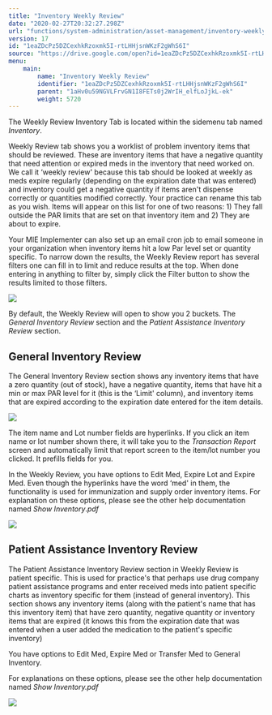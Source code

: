 ```yaml
---
title: "Inventory Weekly Review"
date: "2020-02-27T20:32:27.298Z"
url: "functions/system-administration/asset-management/inventory-weekly-review.html"
version: 17
id: "1eaZDcPz5DZCexhkRzoxmk5I-rtLHHjsnWKzF2gWhS6I"
source: "https://drive.google.com/open?id=1eaZDcPz5DZCexhkRzoxmk5I-rtLHHjsnWKzF2gWhS6I"
menu:
    main:
        name: "Inventory Weekly Review"
        identifier: "1eaZDcPz5DZCexhkRzoxmk5I-rtLHHjsnWKzF2gWhS6I"
        parent: "1aHv0u59NGVLFrvGN1I8FETs0j2WrIH_elfLoJjkL-ek"
        weight: 5720
---
```

The Weekly Review Inventory Tab is located within the sidemenu tab named *Inventory*.

Weekly Review tab shows you a worklist of problem inventory items that should be reviewed. These are inventory items that have a negative quantity that need attention or expired meds in the inventory that need worked on. We call it ‘weekly review' because this tab should be looked at weekly as meds expire regularly (depending on the expiration date that was entered) and inventory could get a negative quantity if items aren't dispense correctly or quantities modified correctly. Your practice can rename this tab as you wish. Items will appear on this list for one of two reasons: 1) They fall outside the PAR limits that are set on that inventory item and 2) They are about to expire.

Your MIE Implementer can also set up an email cron job to email someone in your organization when inventory items hit a low Par level set or quantity specific. To narrow down the results, the Weekly Review report has several filters one can fill in to limit and reduce results at the top. When done entering in anything to filter by, simply click the Filter button to show the results limited to those filters.

![](inventory-weekly-review.images/image1.png)

By default, the Weekly Review will open to show you 2 buckets. The *General Inventory Review* section and the *Patient Assistance Inventory* *Review* section.

## General Inventory Review

The General Inventory Review section shows any inventory items that have a zero quantity (out of stock), have a negative quantity, items that have hit a min or max PAR level for it (this is the ‘Limit' column), and inventory items that are expired according to the expiration date entered for the item details.

![](inventory-weekly-review.images/image2.png)

The item name and Lot number fields are hyperlinks. If you click an item name or lot number shown there, it will take you to the *Transaction Report* screen and automatically limit that report screen to the item/lot number you clicked. It prefills fields for you.

In the Weekly Review, you have options to Edit Med, Expire Lot and Expire Med. Even though the hyperlinks have the word ‘med' in them, the functionality is used for immunization and supply order inventory items. For explanation on these options, please see the other help documentation named *Show Inventory*.*pdf*

![](inventory-weekly-review.images/image3.png)
## Patient Assistance Inventory Review

The Patient Assistance Inventory Review section in Weekly Review is patient specific. This is used for practice's that perhaps use drug company patient assistance programs and enter received meds into patient specific charts as inventory specific for them (instead of general inventory). This section shows any inventory items (along with the patient's name that has this inventory item) that have zero quantity, negative quantity or inventory items that are expired (it knows this from the expiration date that was entered when a user added the medication to the patient's specific inventory)

You have options to Edit Med, Expire Med or Transfer Med to General Inventory.

For explanations on these options, please see the other help documentation named *Show Inventory.pdf*

![](inventory-weekly-review.images/image4.png)
